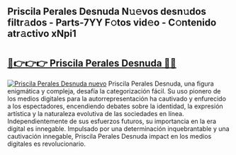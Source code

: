 ## Priscila Perales Desnuda N𝚞𝚎vos desn𝚞dos filtr𝚊dos - Parts-7YY F𝚘tos vid𝚎o - C𝚘ntenido atr𝚊ctivo xNpi1

# <h2><a href="http://mb4brr4.tromn.icu/?c=Priscila+Perales+Desnuda">🔗👉👉👉 Priscila Perales Desnuda 🔗🔗</a></h2>

[![Priscila Perales Desnuda nuevo](https://i.imgur.com/pEAQMta.gif)](http://mb4brr4.tromn.icu/?c=Priscila+Perales+Desnuda)
Priscila Perales Desnuda, una figura enigmática y compleja, desafía la categorización fácil. Su uso pionero de los medios digitales para la autorrepresentación ha cautivado y enfurecido a los espectadores, encendiendo debates sobre la identidad, la expresión artística y la naturaleza evolutiva de las sociedades en línea. Independientemente de sus esfuerzos futuros, su importancia en la era digital es innegable. Impulsado por una determinación inquebrantable y una cautivación innegable, Priscila Perales Desnuda impact en los medios digitales es revolucionario.
